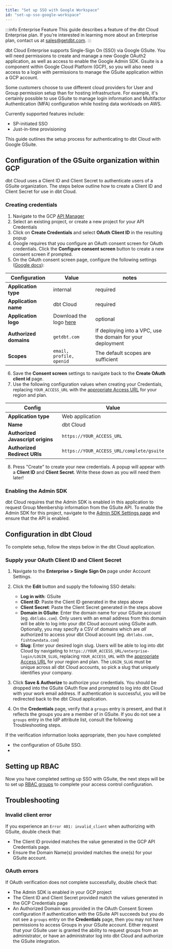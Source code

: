 ```yaml
---
title: "Set up SSO with Google Workspace"
id: "set-up-sso-google-workspace"
---
```


:::info Enterprise Feature
This guide describes a feature of the dbt Cloud Enterprise plan. If you’re
interested in learning more about an Enterprise plan, contact us at
sales@getdbt.com.
:::

dbt Cloud Enterprise supports Single-Sign On (SSO) via Google GSuite. You will need
permissions to create and manage a new Google OAuth2 application, as well as
access to enable the Google Admin SDK. Gsuite is a component within Google
Cloud Platform (GCP), so you will also need access to a login with permissions
to manage the GSuite application within a GCP account.

Some customers choose to use different cloud providers for User and Group permission setup
than for hosting infrastructure. For example, it's certainly possible to use GSuite to
manage login information and Multifactor Authentication (MFA) configuration while hosting
data workloads on AWS.

 Currently supported features include:

* SP-initiated SSO
* Just-in-time provisioning

This guide outlines the setup process for authenticating to dbt Cloud with
Google GSuite.

## Configuration of the GSuite organization within GCP

dbt Cloud uses a Client ID and Client Secret to authenticate users of a
GSuite organization. The steps below outline how to create a Client ID and
Client Secret for use in dbt Cloud.

### Creating credentials

1. Navigate to the GCP [API Manager](https://console.developers.google.com/projectselector/apis/credentials)
2. Select an existing project, or create a new project for your API Credentials
3. Click on **Create Credentials** and select **OAuth Client ID** in the resulting
   popup
4. Google requires that you configure an OAuth consent screen for OAuth
   credentials. Click the **Configure consent screen** button to create
   a new consent screen if prompted.
5. On the OAuth consent screen page, configure the following settings ([Google docs](https://support.google.com/cloud/answer/6158849?hl=en#userconsent)):

| Configuration          | Value        | notes |
| ---------------------- | ------------ | ------ |
| **Application type**   | internal     | required |
| **Application name**   | dbt Cloud    | required |
| **Application logo**   | Download the logo <a href="https://www.getdbt.com/ui/img/dbt-icon.png" target="_blank" rel="noopener noreferrer">here</a> | optional |
| **Authorized domains** | `getdbt.com` | If deploying into a VPC, use the domain for your deployment |
| **Scopes** | `email, profile, openid` | The default scopes are sufficient |

<Lightbox src="/img/docs/dbt-cloud/dbt-cloud-enterprise/gsuite/gsuite-sso-consent-top.png" title="GSuite Consent Screen configuration"/>

6. Save the **Consent screen** settings to navigate back to the **Create OAuth client
   id** page.
7. Use the following configuration values when creating your Credentials, replacing `YOUR_ACCESS_URL` with the [appropriate Access URL](/docs/cloud/about-cloud/regions-ip-addresses) for your region and plan.

| Config | Value |
| ------ | ----- |
| **Application type** | Web application |
| **Name** | dbt Cloud |
| **Authorized Javascript origins** | `https://YOUR_ACCESS_URL` |
| **Authorized Redirect URIs** | `https://YOUR_ACCESS_URL/complete/gsuite` |

<Lightbox src="/img/docs/dbt-cloud/dbt-cloud-enterprise/gsuite/gsuite-sso-credentials.png" title="GSuite Credentials configuration"/>

8. Press "Create" to create your new credentials. A popup will appear
with a **Client ID** and **Client Secret**. Write these down as you will need them later!

### Enabling the Admin SDK

dbt Cloud requires that the Admin SDK is enabled in this application to request
Group Membership information from the GSuite API. To enable the Admin SDK for
this project, navigate to the [Admin SDK Settings page](https://console.developers.google.com/apis/api/admin.googleapis.com/overview)
and ensure that the API is enabled.

<Lightbox src="/img/docs/dbt-cloud/dbt-cloud-enterprise/7f36f50-Screen_Shot_2019-12-03_at_10.15.01_AM.png" title="The 'Admin SDK' page"/>

## Configuration in dbt Cloud

To complete setup, follow the steps below in the dbt Cloud application.

### Supply your OAuth Client ID and Client Secret

1. Navigate to the **Enterprise &gt; Single Sign On** page under Account
Settings.
2. Click the **Edit** button and supply the following SSO details:
    - **Log in with**: GSuite
    - **Client ID**: Paste the Client ID generated in the steps above
    - **Client Secret**: Paste the Client Secret generated in the steps above
    - **Domain in GSuite**: Enter the domain name for your GSuite account (eg. `dbtlabs.com`).
      Only users with an email address from this domain will be able to log into your dbt Cloud
      account using GSuite auth. Optionally, you may specify a CSV of domains
      which are _all_ authorized to access your dbt Cloud account (eg. `dbtlabs.com, fishtowndata.com`)
    - **Slug**: Enter your desired login slug. Users will be able to log into dbt
      Cloud by navigating to `https://YOUR_ACCESS_URL/enterprise-login/LOGIN_SLUG`, replacing `YOUR_ACCESS_URL` with the [appropriate Access URL](/docs/cloud/about-cloud/regions-ip-addresses) for your region and plan. The `LOGIN_SLUG` must
      be unique across all dbt Cloud accounts, so pick a slug that uniquely
      identifies your company.
    <Lightbox src="/img/docs/dbt-cloud/dbt-cloud-enterprise/gsuite/gsuite-sso-cloud-config.png" title="GSuite SSO Configuration"/>
3. Click **Save &amp; Authorize** to authorize your credentials. You should be
   dropped into the GSuite OAuth flow and prompted to log into dbt Cloud with
   your work email address. If authentication is successful, you will be
   redirected back to the dbt Cloud application.
4. On the **Credentials** page, verify that a `groups` entry is
   present, and that it reflects the groups you are a member of in GSuite. If
   you do not see a `groups` entry in the IdP attribute list, consult the following
   Troubleshooting steps.

    <Lightbox src="/img/docs/dbt-cloud/dbt-cloud-enterprise/gsuite/gsuite-sso-cloud-verify.png" title="GSuite verify groups"/>

If the verification information looks appropriate, then you have completed
- the configuration of GSuite SSO. 
-


## Setting up RBAC
Now you have completed setting up SSO with GSuite, the next steps will be to set up
[RBAC groups](/docs/cloud/manage-access/enterprise-permissions) to complete your access control configuration.

## Troubleshooting


### Invalid client error

If you experience an `Error 401: invalid_client` when authorizing with GSuite, double check that:
 - The Client ID provided matches the value generated in the GCP API Credentials page.
 - Ensure the Domain Name(s) provided matches the one(s) for your GSuite account.

### OAuth errors

If OAuth verification does not complete successfully, double check that:
 - The Admin SDK is enabled in your GCP project
 - The Client ID and Client Secret provided match the values generated in the
   GCP Credentials page
 - An Authorized Domain was provided in the OAuth Consent Screen configuration
If authentication with the GSuite API succeeds but you do not see a
`groups` entry on the **Credentials** page, then you may not have
permissions to access Groups in your GSuite account. Either request that your
GSuite user is granted the ability to request groups from an administrator, or
have an administrator log into dbt Cloud and authorize the GSuite integration.
